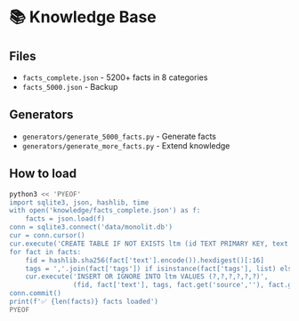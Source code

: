 # 📚 Knowledge Base

## Files

- `facts_complete.json` - 5200+ facts in 8 categories
- `facts_5000.json` - Backup

## Generators

- `generators/generate_5000_facts.py` - Generate facts
- `generators/generate_more_facts.py` - Extend knowledge

## How to load

```bash
python3 << 'PYEOF'
import sqlite3, json, hashlib, time
with open('knowledge/facts_complete.json') as f:
    facts = json.load(f)
conn = sqlite3.connect('data/monolit.db')
cur = conn.cursor()
cur.execute('CREATE TABLE IF NOT EXISTS ltm (id TEXT PRIMARY KEY, text TEXT, tags TEXT, source TEXT, conf REAL, created_at INTEGER)')
for fact in facts:
    fid = hashlib.sha256(fact['text'].encode()).hexdigest()[:16]
    tags = ','.join(fact['tags']) if isinstance(fact['tags'], list) else fact['tags']
    cur.execute('INSERT OR IGNORE INTO ltm VALUES (?,?,?,?,?,?)', 
                (fid, fact['text'], tags, fact.get('source',''), fact.get('conf',0.75), int(time.time())))
conn.commit()
print(f'✅ {len(facts)} facts loaded')
PYEOF
```
